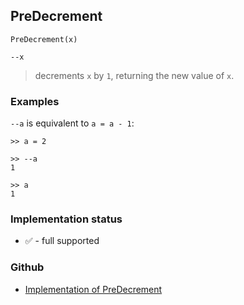 ## PreDecrement

```
PreDecrement(x)

--x
```

> decrements `x` by `1`, returning the new value of `x`. 

### Examples

`--a` is equivalent to `a = a - 1`:

```
>> a = 2
  
>> --a    
1
 
>> a    
1
```
    






### Implementation status

* &#x2705; - full supported

### Github

* [Implementation of PreDecrement](https://github.com/axkr/symja_android_library/blob/master/symja_android_library/matheclipse-core/src/main/java/org/matheclipse/core/builtin/Arithmetic.java#L4755) 
